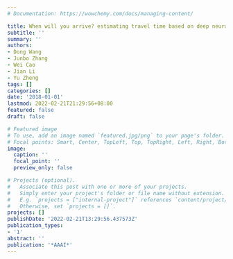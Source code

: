 ```yaml
---
# Documentation: https://wowchemy.com/docs/managing-content/

title: When will you arrive? estimating travel time based on deep neural networks
subtitle: ''
summary: ''
authors:
- Dong Wang
- Junbo Zhang
- Wei Cao
- Jian Li
- Yu Zheng
tags: []
categories: []
date: '2018-01-01'
lastmod: 2022-02-21T21:29:56+08:00
featured: false
draft: false

# Featured image
# To use, add an image named `featured.jpg/png` to your page's folder.
# Focal points: Smart, Center, TopLeft, Top, TopRight, Left, Right, BottomLeft, Bottom, BottomRight.
image:
  caption: ''
  focal_point: ''
  preview_only: false

# Projects (optional).
#   Associate this post with one or more of your projects.
#   Simply enter your project's folder or file name without extension.
#   E.g. `projects = ["internal-project"]` references `content/project/deep-learning/index.md`.
#   Otherwise, set `projects = []`.
projects: []
publishDate: '2022-02-21T13:29:56.437573Z'
publication_types:
- '1'
abstract: ''
publication: '*AAAI*'
---
```


